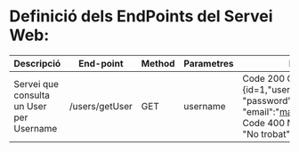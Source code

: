 # Definició dels EndPoints del Servei Web:

| Descripció | End-point | Method | Parametres | Resposta|
|--------------|--------------|--------------|--------------|--------------|
| Servei que consulta un User per Username | /users/getUser | GET | username | Code 200 Ok: {id=1,"username":"mara", "password":"garcia", "email":"maragm@gmail.com"}, Code 400 No trobat: {"error": "No trobat"} |


